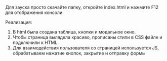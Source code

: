 Для зауска просто скачайте папку, откройте index.html и нажмите F12 для отображения консоли.

Реализация:
1. В html была создана таблица, кнопки и модальное окно.
2. Чтобы страница вылядела красиво, прописаны стили в CSS файле и подключили к HTML.
3. Для взаимодействия пользователя со страницей используется JS, обрабатываем нажатие кнопок, закрытие и отправку формы
